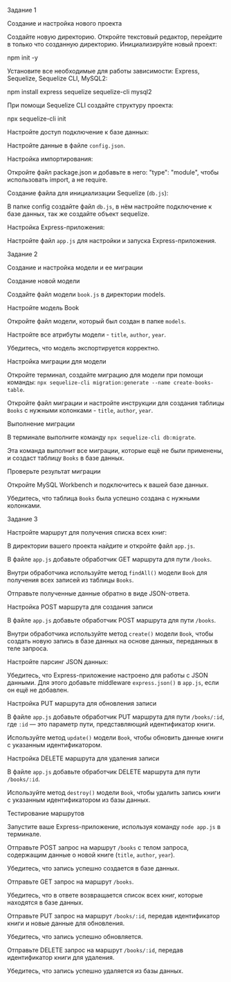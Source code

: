 Задание 1

Создание и настройка нового проекта

Создайте новую директорию.
Откройте текстовый редактор, перейдите в только что созданную директорию.
Инициализируйте новый проект:

npm init -y

Установите все необходимые для работы зависимости: Express, Sequelize, Sequelize CLI, MySQL2:

npm install express sequelize sequelize-cli mysql2

При помощи Sequelize CLI создайте структуру проекта:

npx sequelize-cli init

Настройте доступ подключение к базе данных:

Настройте данные в файле `config.json`.

Настройка импортирования:

Откройте файл package.json и добавьте в него: "type": "module", чтобы использовать import, а не require.

Создание файла для инициализации Sequelize (`db.js`):

В папке config создайте файл `db.js`, в нём настройте подключение к базе данных, так же создайте объект sequelize.

Настройка Express-приложения:

Настройте файл `app.js` для настройки и запуска Express-приложения.

Задание 2

Создание и настройка модели и ее миграции

Создание новой модели

Создайте файл модели `book.js` в директории models.

Настройте модель Book

Откройте файл модели, который был создан в папке `models`.

Настройте все атрибуты модели - `title`, `author`, `year`.

Убедитесь, что модель экспортируется корректно.

Настройка миграции для модели

Откройте терминал, создайте миграцию для модели при помощи команды: `npx sequelize-cli migration:generate --name create-books-table`.

Откройте файл миграции и настройте инструкции для создания таблицы `Books` с нужными колонками - `title`, `author`, `year`.

Выполнение миграции

В терминале выполните команду `npx sequelize-cli db:migrate`.

Эта команда выполнит все миграции, которые ещё не были применены, и создаст таблицу `Books` в базе данных.

Проверьте результат миграции

Откройте MySQL Workbench и подключитесь к вашей базе данных.

Убедитесь, что таблица `Books` была успешно создана с нужными колонками.

Задание 3

Настройте маршрут для получения списка всех книг:

В директории вашего проекта найдите и откройте файл `app.js`.

В файле `app.js` добавьте обработчик GET маршрута для пути `/books`.

Внутри обработчика используйте метод `findAll()` модели `Book` для получения всех записей из таблицы `Books`.

Отправьте полученные данные обратно в виде JSON-ответа.

Настройка POST маршрута для создания записи

В файле `app.js` добавьте обработчик POST маршрута для пути `/books`.

Внутри обработчика используйте метод `create()` модели `Book`, чтобы создать новую запись в базе данных на основе данных, переданных в теле запроса.

Настройте парсинг JSON данных:

Убедитесь, что Express-приложение настроено для работы с JSON данными. Для этого добавьте middleware `express.json()` в `app.js`, если он ещё не добавлен.

Настройка PUT маршрута для обновления записи

В файле `app.js` добавьте обработчик PUT маршрута для пути `/books/:id`, где `:id` — это параметр пути, представляющий идентификатор книги.

Используйте метод `update()` модели `Book`, чтобы обновить данные книги с указанным идентификатором.

Настройка DELETE маршрута для удаления записи

В файле `app.js` добавьте обработчик DELETE маршрута для пути `/books/:id`.

Используйте метод `destroy()` модели `Book`, чтобы удалить запись книги с указанным идентификатором из базы данных.

Тестирование маршрутов

Запустите ваше Express-приложение, используя команду `node app.js` в терминале.

Отправьте POST запрос на маршрут `/books` с телом запроса, содержащим данные о новой книге (`title`, `author`, `year`).

Убедитесь, что запись успешно создается в базе данных.

Отправьте GET запрос на маршрут `/books`.

Убедитесь, что в ответе возвращается список всех книг, которые находятся в базе данных.

Отправьте PUT запрос на маршрут `/books/:id`, передав идентификатор книги и новые данные для обновления.

Убедитесь, что запись успешно обновляется.

Отправьте DELETE запрос на маршрут `/books/:id`, передав идентификатор книги для удаления.

Убедитесь, что запись успешно удаляется из базы данных.

